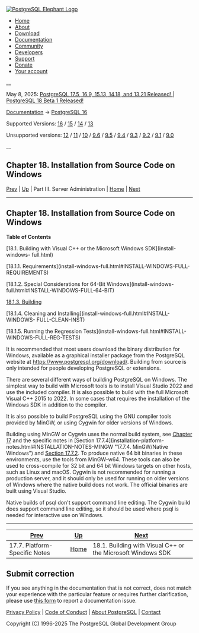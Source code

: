 [ ![PostgreSQL Elephant Logo](/media/img/about/press/elephant.png) ](/)

  * [Home](/ "Home")
  * [About](/about/ "About")
  * [Download](/download/ "Download")
  * [Documentation](/docs/ "Documentation")
  * [Community](/community/ "Community")
  * [Developers](/developer/ "Developers")
  * [Support](/support/ "Support")
  * [Donate](/about/donate/ "Donate")
  * [Your account](/account/ "Your account")

__

May 8, 2025: [ PostgreSQL 17.5, 16.9, 15.13, 14.18, and 13.21 Released! ](/about/news/postgresql-175-169-1513-1418-and-1321-released-3072/) | [ PostgreSQL 18 Beta 1 Released! ](/about/news/postgresql-18-beta-1-released-3070/)

[Documentation](/docs/ "Documentation") -> [PostgreSQL
16](/docs/16/index.html)

Supported Versions: [16](/docs/16/install-windows.html "PostgreSQL 16 -
Chapter 18. Installation from Source Code on Windows") /
[15](/docs/15/install-windows.html "PostgreSQL 15 - Chapter 18. Installation
from Source Code on Windows") / [14](/docs/14/install-windows.html "PostgreSQL
14 - Chapter 18. Installation from Source Code on Windows") /
[13](/docs/13/install-windows.html "PostgreSQL 13 - Chapter 18. Installation
from Source Code on Windows")

Unsupported versions: [12](/docs/12/install-windows.html "PostgreSQL 12 -
Chapter 18. Installation from Source Code on Windows") /
[11](/docs/11/install-windows.html "PostgreSQL 11 - Chapter 18. Installation
from Source Code on Windows") / [10](/docs/10/install-windows.html "PostgreSQL
10 - Chapter 18. Installation from Source Code on Windows") /
[9.6](/docs/9.6/install-windows.html "PostgreSQL 9.6 -
Chapter 18. Installation from Source Code on Windows") /
[9.5](/docs/9.5/install-windows.html "PostgreSQL 9.5 -
Chapter 18. Installation from Source Code on Windows") /
[9.4](/docs/9.4/install-windows.html "PostgreSQL 9.4 -
Chapter 18. Installation from Source Code on Windows") /
[9.3](/docs/9.3/install-windows.html "PostgreSQL 9.3 -
Chapter 18. Installation from Source Code on Windows") /
[9.2](/docs/9.2/install-windows.html "PostgreSQL 9.2 -
Chapter 18. Installation from Source Code on Windows") /
[9.1](/docs/9.1/install-windows.html "PostgreSQL 9.1 -
Chapter 18. Installation from Source Code on Windows") /
[9.0](/docs/9.0/install-windows.html "PostgreSQL 9.0 -
Chapter 18. Installation from Source Code on Windows")

__

Chapter 18. Installation from Source Code on Windows  
---  
[Prev](installation-platform-notes.html "17.7. Platform-Specific Notes")  | [Up](admin.html "Part III. Server Administration") | Part III. Server Administration | [Home](index.html "PostgreSQL 16.9 Documentation") |  [Next](install-windows-full.html "18.1. Building with Visual C++ or the  Microsoft Windows SDK")  
  
* * *

## Chapter 18. Installation from Source Code on Windows

**Table of Contents**

[18.1. Building with Visual C++ or the Microsoft Windows SDK](install-windows-
full.html)

    

[18.1.1. Requirements](install-windows-full.html#INSTALL-WINDOWS-FULL-
REQUIREMENTS)

[18.1.2. Special Considerations for 64-Bit Windows](install-windows-
full.html#INSTALL-WINDOWS-FULL-64-BIT)

[18.1.3. Building](install-windows-full.html#INSTALL-WINDOWS-FULL-BUILD)

[18.1.4. Cleaning and Installing](install-windows-full.html#INSTALL-WINDOWS-
FULL-CLEAN-INST)

[18.1.5. Running the Regression Tests](install-windows-full.html#INSTALL-
WINDOWS-FULL-REG-TESTS)

It is recommended that most users download the binary distribution for
Windows, available as a graphical installer package from the PostgreSQL
website at <https://www.postgresql.org/download/>. Building from source is
only intended for people developing PostgreSQL or extensions.

There are several different ways of building PostgreSQL on Windows. The
simplest way to build with Microsoft tools is to install Visual Studio 2022
and use the included compiler. It is also possible to build with the full
Microsoft Visual C++ 2015 to 2022. In some cases that requires the
installation of the Windows SDK in addition to the compiler.

It is also possible to build PostgreSQL using the GNU compiler tools provided
by MinGW, or using Cygwin for older versions of Windows.

Building using MinGW or Cygwin uses the normal build system, see [Chapter
17](installation.html "Chapter 17. Installation from Source Code") and the
specific notes in [Section 17.7.4](installation-platform-
notes.html#INSTALLATION-NOTES-MINGW "17.7.4. MinGW/Native Windows") and
[Section 17.7.2](installation-platform-notes.html#INSTALLATION-NOTES-CYGWIN
"17.7.2. Cygwin"). To produce native 64 bit binaries in these environments,
use the tools from MinGW-w64. These tools can also be used to cross-compile
for 32 bit and 64 bit Windows targets on other hosts, such as Linux and macOS.
Cygwin is not recommended for running a production server, and it should only
be used for running on older versions of Windows where the native build does
not work. The official binaries are built using Visual Studio.

Native builds of psql don't support command line editing. The Cygwin build
does support command line editing, so it should be used where psql is needed
for interactive use on Windows.

* * *

[Prev](installation-platform-notes.html "17.7. Platform-Specific Notes")  | [Up](admin.html "Part III. Server Administration") |  [Next](install-windows-full.html "18.1. Building with Visual C++ or the  Microsoft Windows SDK")  
---|---|---  
17.7. Platform-Specific Notes  | [Home](index.html "PostgreSQL 16.9 Documentation") |  18.1. Building with Visual C++ or the Microsoft Windows SDK  
  
## Submit correction

If you see anything in the documentation that is not correct, does not match
your experience with the particular feature or requires further clarification,
please use [this form](/account/comments/new/16/install-windows.html/) to
report a documentation issue.

[Privacy Policy](/about/privacypolicy) | [Code of Conduct](/about/policies/coc/) | [About PostgreSQL](/about/) | [Contact](/about/contact/)  

Copyright (C) 1996-2025 The PostgreSQL Global Development Group

